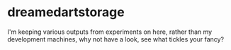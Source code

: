 # dreamedartstorage
I'm keeping various outputs from experiments on here, rather than my development machines, why not have a look, see what tickles your fancy?
